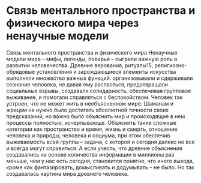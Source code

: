 # Связь ментального пространства и физического мира через ненаучные модели

Связь ментального пространства и физического мира
Ненаучные модели мира – мифы, легенды, поверья – сыграли важную роль в развитии человечества. Древние верования, ритуалы15, религиозно-обрядовые установления и зарождающиеся элементы искусства выполняли множество важных функций: организовывали и сдерживали сознание человека, не давая ему распасться, предотвращали социальные взрывы, создавали солидарность, обеспечивая групповое выживание, и помогали справляться с беспокойством. 
Человек так устроен, что не может жить в необъясненном мире. Шаманам и жрецам не нужно было достигать абсолютной точности своих предсказаний, но важно было объяснить мир и происходящие в нем процессы полностью, исчерпывающе. Объяснить такие сложные категории как пространство и время, жизнь и смерть, отношение человека и природы, человека и социума, при этом обеспечив выживаемость всей группы – задача, с которой и сегодня далеко не все и всегда могут справиться. А если учесть, что древние объяснения создавались на основе количества информации в миллионы раз меньше, чем у нас есть сегодня, становится понятно, что иного выхода, кроме как фантазировать, домысливать и додумывать – не было. Но так создавалась картина мира древнего человека.
